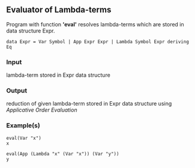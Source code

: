 ## Evaluator of Lambda-terms

Program with function **'eval'** resolves lambda-terms which are stored in data structure Expr.  
  
`data Expr = Var Symbol | App Expr Expr | Lambda Symbol Expr deriving Eq`  

### Input
  
lambda-term stored in Expr data structure  

### Output

reduction of given lambda-term stored in Expr data structure using *Applicative Order Evaluation*

### Example(s)

`eval(Var "x")`   
`x`  
  
`eval(App (Lambda "x" (Var "x")) (Var "y"))`  
`y`
